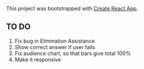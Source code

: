 This project was bootstrapped with [Create React App](https://github.com/facebook/create-react-app).

## TO DO

1. Fix bug in Elimination Assistance
2. Show correct answer if user fails
3. Fix audience chart, so that bars give total 100%
4. Make it responsive
